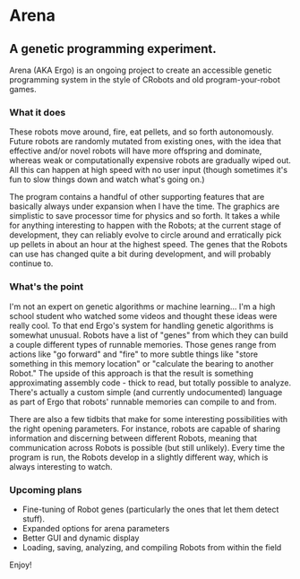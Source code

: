 # Arena
## A genetic programming experiment.

Arena (AKA Ergo) is an ongoing project to create an accessible genetic programming system in the style of CRobots and old program-your-robot games.

### What it does
These robots move around, fire, eat pellets, and so forth autonomously. Future robots are randomly mutated from existing ones, with the idea that effective and/or novel robots will have more offspring and dominate, whereas weak or computationally expensive robots are gradually wiped out. All this can happen at high speed with no user input (though sometimes it's fun to slow things down and watch what's going on.)

The program contains a handful of other supporting features that are basically always under expansion when I have the time. The graphics are simplistic to save processor time for physics and so forth. It takes a while for anything interesting to happen with the Robots; at the current stage of development, they can reliably evolve to circle around and erratically pick up pellets in about an hour at the highest speed. The genes that the Robots can use has changed quite a bit during development, and will probably continue to.

### What's the point
I'm not an expert on genetic algorithms or machine learning... I'm a high school student who watched some videos and thought these ideas were really cool. To that end Ergo's system for handling genetic algorithms is somewhat unusual. Robots have a list of "genes" from which they can build a couple different types of runnable memories. Those genes range from actions like "go forward" and "fire" to more subtle things like "store something in this memory location" or "calculate the bearing to another Robot." The upside of this approach is that the result is something approximating assembly code - thick to read, but totally possible to analyze. There's actually a custom simple (and currently undocumented) language as part of Ergo that robots' runnable memories can compile to and from. 

There are also a few tidbits that make for some interesting possibilities with the right opening parameters. For instance, robots are capable of sharing information and discerning between different Robots, meaning that communication across Robots is possible (but still unlikely). Every time the program is run, the Robots develop in a slightly different way, which is always interesting to watch.

### Upcoming plans
- Fine-tuning of Robot genes (particularly the ones that let them detect stuff).
- Expanded options for arena parameters
- Better GUI and dynamic display
- Loading, saving, analyzing, and compiling Robots from within the field

Enjoy!
